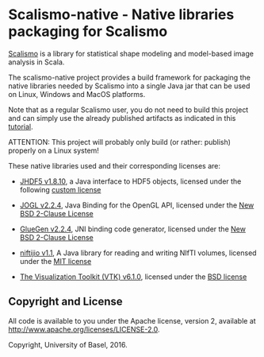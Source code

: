 # Scalismo-native - Native libraries packaging for Scalismo

[Scalismo](https://github.com/unibas-gravis/scalismo/) is a library for statistical shape modeling and model-based image analysis in Scala.

The scalismo-native project provides a build framework for packaging the native libraries needed by Scalismo into a single Java jar that can
be used on Linux, Windows and MacOS platforms.

Note that as a regular Scalismo user, you do not need to build this project and can simply use the already published artifacts as indicated in
 this [tutorial](https://github.com/unibas-gravis/scalismo/wiki/Setup-a-project-using-Scalismo).

ATTENTION: This project will probably only build (or rather: publish) properly on a Linux system!

These native libraries used and their corresponding licenses are:

* [JHDF5 v1.8.10](https://www.hdfgroup.org/products/java/hdf-object/), a Java interface to HDF5 objects, licensed under the following [custom license](https://www.hdfgroup.org/ftp/HDF5/releases/hdf5-1.10/hdf5-1.10.0/src/unpacked/COPYING)

* [JOGL v2.2.4](http://jogamp.org/jogl/www/), Java Binding for the OpenGL API, licensed under the  [New BSD 2-Clause License](https://jogamp.org/git/?p=jogl.git;a=blob;f=LICENSE.txt)

* [GlueGen v2.2.4](https://jogamp.org/gluegen/www/), JNI binding code generator, licensed under the  [New BSD 2-Clause License](https://jogamp.org/git/?p=gluegen.git;a=blob_plain;f=LICENSE.txt)

* [niftijio v1.1](https://github.com/cabeen/niftijio), A Java library for reading and writing NIfTI volumes, licensed under the [MIT license](https://github.com/cabeen/niftijio/blob/master/license.txt)

* [The Visualization Toolkit (VTK) v6.1.0](http://www.vtk.org/), licensed under the [BSD license](http://www.vtk.org/licensing/)



## Copyright and License
All code is available to you under the Apache license, version 2, available at http://www.apache.org/licenses/LICENSE-2.0.

Copyright, University of Basel, 2016.

